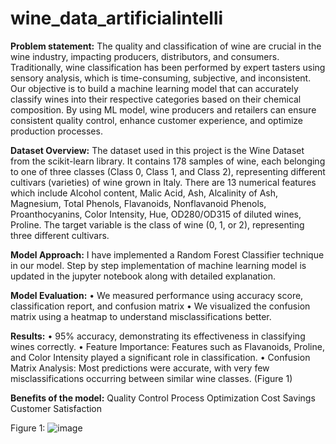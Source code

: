 # wine_data_artificialintelli

**Problem statement:**
The quality and classification of wine are crucial in the wine industry, impacting producers, distributors, and consumers. Traditionally, wine classification has been performed by expert tasters using sensory analysis, which is time-consuming, subjective, and inconsistent. Our objective is to build a machine learning model that can accurately classify wines into their respective categories based on their chemical composition. By using ML model, wine producers and retailers can ensure consistent quality control, enhance customer experience, and optimize production processes.

**Dataset Overview:**
The dataset used in this project is the Wine Dataset from the scikit-learn library. It contains 178 samples of wine, each belonging to one of three classes (Class 0, Class 1, and Class 2), representing different cultivars (varieties) of wine grown in Italy. There are 13 numerical features which include Alcohol content, Malic Acid, Ash, Alcalinity of Ash, Magnesium, Total Phenols, Flavanoids, Nonflavanoid Phenols, Proanthocyanins, Color Intensity, Hue, OD280/OD315 of diluted wines, Proline.
The target variable is the class of wine (0, 1, or 2), representing three different cultivars.

**Model Approach:**
I have implemented a Random Forest Classifier technique in our model. Step by step implementation of machine learning model is updated in the jupyter notebook along with detailed explanation. 

**Model Evaluation:**
• We measured performance using accuracy score, classification report, and confusion matrix
•  We visualized the confusion matrix using a heatmap to understand misclassifications better.

**Results:**
•	95% accuracy, demonstrating its effectiveness in classifying wines correctly.
•	Feature Importance: Features such as Flavanoids, Proline, and Color Intensity played a significant role in classification.
•	Confusion Matrix Analysis: Most predictions were accurate, with very few misclassifications occurring between similar wine classes. (Figure 1)

**Benefits of the model:**
Quality Control
Process Optimization
Cost Savings
Customer Satisfaction

Figure 1: ![image](https://github.com/user-attachments/assets/6b2b8648-1f7f-4d51-b36d-3f0fe6ff2ced)

